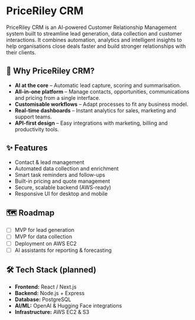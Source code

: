 # PriceRiley CRM

PriceRiley CRM is an AI-powered Customer Relationship Management system built to streamline lead generation, data collection and customer interactions. It combines automation, analytics and intelligent insights to help organisations close deals faster and build stronger relationships with their clients.

## 🚀 Why PriceRiley CRM?

- **AI at the core** – Automatic lead capture, scoring and summarisation.
- **All-in-one platform** – Manage contacts, opportunities, communications and pricing from a single interface.
- **Customisable workflows** – Adapt processes to fit any business model.
- **Real-time dashboards** – Instant analytics for sales, marketing and support teams.
- **API-first design** – Easy integrations with marketing, billing and productivity tools.

## ✨ Features

- Contact & lead management  
- Automated data collection and enrichment  
- Smart task reminders and follow-ups  
- Built-in pricing and quote management  
- Secure, scalable backend (AWS-ready)  
- Responsive UI for desktop and mobile  

## 🗺 Roadmap

- [ ] MVP for lead generation  
- [ ] MVP for data collection  
- [ ] Deployment on AWS EC2  
- [ ] AI assistants for reporting & forecasting  

## 🛠️ Tech Stack (planned)

- **Frontend:** React / Next.js  
- **Backend:** Node.js + Express  
- **Database:** PostgreSQL  
- **AI/ML:** OpenAI & Hugging Face integrations  
- **Infrastructure:** AWS EC2 & S3  


